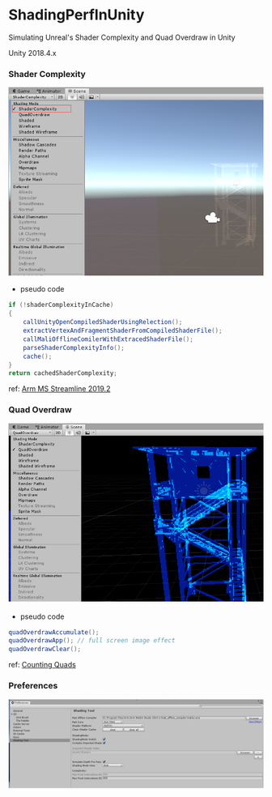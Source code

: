 # ShadingPerfInUnity
Simulating Unreal's Shader Complexity and Quad Overdraw in Unity

Unity 2018.4.x

### Shader Complexity
![Shading Mode/Shader Complexity](/Figures/ShaderComplexity.png)

* pseudo code
``` C#
if (!shaderComplexityInCache)
{
    callUnityOpenCompiledShaderUsingRelection();
    extractVertexAndFragmentShaderFromCompiledShaderFile();
    callMaliOfflineComilerWithExtracedShaderFile();
    parseShaderComplexityInfo();
    cache();
}
return cachedShaderComplexity;
```

ref:
[Arm MS Streamline 2019.2](https://developer.arm.com/tools-and-software/graphics-and-gaming/arm-mobile-studio/downloads)

### Quad Overdraw
![Shading Mode/Quad Overdraw](/Figures/QuadOverdraw.png)

* pseudo code
``` C#
quadOverdrawAccumulate();
quadOverdrawApp(); // full screen image effect
quadOverdrawClear();
```
ref:
[Counting Quads](https://blog.selfshadow.com/2012/11/12/counting-quads/)

### Preferences
![Shading Mode/Preferences](/Figures/Preferences.png)
